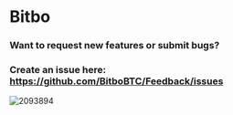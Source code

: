 # Bitbo

### Want to request new features or submit bugs?

### Create an issue here: https://github.com/BitboBTC/Feedback/issues

  
  

![2093894](https://user-images.githubusercontent.com/2924924/206004624-fb522bfe-bf20-4fd7-9803-36443bd4892a.png)
